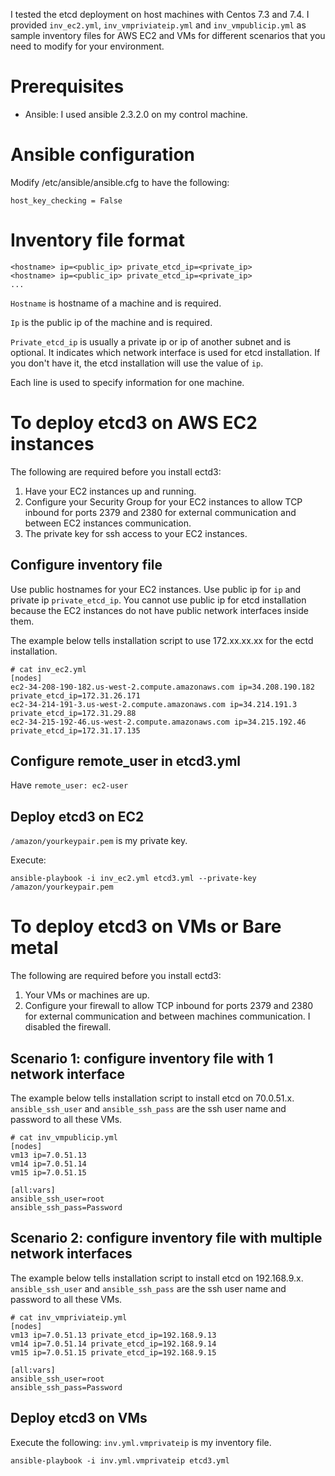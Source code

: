 I tested the etcd deployment on host machines with Centos 7.3 and 7.4. I provided `inv_ec2.yml`, `inv_vmpriviateip.yml` and `inv_vmpublicip.yml` as sample inventory files for AWS EC2 and VMs for different scenarios that you need to modify for your environment.

# Prerequisites
* Ansible: I used ansible 2.3.2.0 on my control machine.

# Ansible configuration
Modify /etc/ansible/ansible.cfg to have the following:

`host_key_checking = False`

# Inventory file format
```
<hostname> ip=<public_ip> private_etcd_ip=<private_ip>
<hostname> ip=<public_ip> private_etcd_ip=<private_ip>
...
```
`Hostname` is hostname of a machine and is required.

`Ip` is the public ip of the machine and is required. 

`Private_etcd_ip` is usually a private ip or ip of another subnet and is optional. It indicates which network interface is used for etcd installation. If you don't have it, the etcd installation will use the value of `ip`.

Each line is used to specify information for one machine.  

# To deploy etcd3 on AWS EC2 instances
The following are required  before you install ectd3:
1. Have your EC2 instances up and running.
2. Configure your Security Group for your EC2 instances to allow TCP inbound for ports 2379 and 2380 for external communication and between EC2 instances communication.
3. The private key for ssh access to your EC2 instances.

## Configure inventory file
Use public hostnames for your EC2 instances. Use public ip for `ip` and private ip `private_etcd_ip`. You cannot use public ip for etcd installation because the EC2 instances do not have public network interfaces inside them.

The example below tells installation script to use 172.xx.xx.xx for the ectd installation.

```
# cat inv_ec2.yml
[nodes]
ec2-34-208-190-182.us-west-2.compute.amazonaws.com ip=34.208.190.182 private_etcd_ip=172.31.26.171
ec2-34-214-191-3.us-west-2.compute.amazonaws.com ip=34.214.191.3 private_etcd_ip=172.31.29.88
ec2-34-215-192-46.us-west-2.compute.amazonaws.com ip=34.215.192.46 private_etcd_ip=172.31.17.135
```
## Configure remote_user in etcd3.yml 
Have `remote_user: ec2-user`
## Deploy etcd3 on EC2
`/amazon/yourkeypair.pem` is my private key.

Execute:

`ansible-playbook -i inv_ec2.yml etcd3.yml --private-key /amazon/yourkeypair.pem`

# To deploy etcd3 on VMs or Bare metal
The following are required  before you install ectd3:
1. Your VMs or machines are up.
2. Configure your firewall to allow TCP inbound for ports 2379 and 2380 for external communication and between machines communication. I disabled the firewall.

## Scenario 1: configure inventory file with 1 network interface
The example below tells installation script to install etcd on 70.0.51.x. `ansible_ssh_user` and `ansible_ssh_pass` are the ssh user name and password to all these VMs.
```
# cat inv_vmpublicip.yml
[nodes]
vm13 ip=7.0.51.13 
vm14 ip=7.0.51.14 
vm15 ip=7.0.51.15 

[all:vars]
ansible_ssh_user=root
ansible_ssh_pass=Password
```
## Scenario 2: configure inventory file with multiple network interfaces
The example below tells installation script to install etcd on 192.168.9.x. `ansible_ssh_user` and `ansible_ssh_pass` are the ssh user name and password to all these VMs.

```
# cat inv_vmpriviateip.yml
[nodes]
vm13 ip=7.0.51.13 private_etcd_ip=192.168.9.13
vm14 ip=7.0.51.14 private_etcd_ip=192.168.9.14
vm15 ip=7.0.51.15 private_etcd_ip=192.168.9.15

[all:vars]
ansible_ssh_user=root
ansible_ssh_pass=Password
```
## Deploy etcd3 on VMs
Execute the following: `inv.yml.vmprivateip` is my inventory file.

```
ansible-playbook -i inv.yml.vmprivateip etcd3.yml
```
